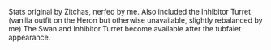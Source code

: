 Stats original by Zitchas, nerfed by me.
Also included the Inhibitor Turret (vanilla outfit on the Heron but otherwise unavailable, slightly rebalanced by me)
The Swan and Inhibitor Turret become available after the tubfalet appearance.
